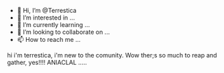 - 👋 Hi, I’m @Terrestica
- 👀 I’m interested in ...
- 🌱 I’m currently learning ...
- 💞️ I’m looking to collaborate on ...
- 📫 How to reach me ...

<!---
Terrestica/Terrestica is a ✨ special ✨ repository because its `README.md` (this file) appears on your GitHub profile.
You can click the Preview link to take a look at your changes.
--->
hi i'm terrestica, i'm new to the comunity. Wow ther;s so much to reap and gather, yes!!!! ANIACLAL .....
